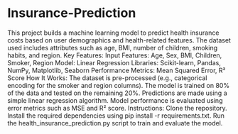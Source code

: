 # Insurance-Prediction
This project builds a machine learning model to predict health insurance costs based on user demographics and health-related features. The dataset used includes attributes such as age, BMI, number of children, smoking habits, and region.
Key Features:
Input Features: Age, Sex, BMI, Children, Smoker, Region
Model: Linear Regression
Libraries: Scikit-learn, Pandas, NumPy, Matplotlib, Seaborn
Performance Metrics: Mean Squared Error, R² Score
How It Works:
The dataset is pre-processed (e.g., categorical encoding for the smoker and region columns).
The model is trained on 80% of the data and tested on the remaining 20%.
Predictions are made using a simple linear regression algorithm.
Model performance is evaluated using error metrics such as MSE and R² score.
Instructions:
Clone the repository.
Install the required dependencies using pip install -r requirements.txt.
Run the health_insurance_prediction.py script to train and evaluate the model.



